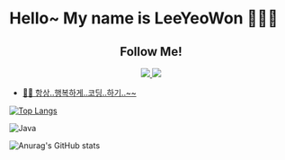 <h1> Hello~ My name is LeeYeoWon 👩🏻‍💻 </h1>
<h2><center> Follow Me!</center></h2>
<center><a href="https://velog.io/@ueown0"><img src="https://img.shields.io/badge/velog-11B48A?style=flat-square&logo=Vimeo&logoColor=white&link=https://velog.io/@ueown0"/>
<a href="https://github.com/33ueowon"><img src="https://hits.seeyoufarm.com/api/count/incr/badge.svg?url=https%3A%2F%2Fgithub.com%2Fsoyeon207&count_bg=%23000000&title_bg=%23000000&icon=github.svg&icon_color=%23E7E7E7&title=GitHub&edge_flat=false)"/></a> <a href="https://solved.ac/whkakrkr"></center>


- ✌🏻 항상..행복하게..코딩..하기..~~

[![Top Langs](https://github-readme-stats.vercel.app/api/top-langs/?username=33ueowon&layout=compact)](https://github.com/anuraghazra/github-readme-stats)

<img alt="Java" src ="https://img.shields.io/badge/Java-007396.svg?&style=for-the-badge&logo=Java&logoColor=white"/>

<!---
33ueowon/33ueowon is a ✨ special ✨ repository because its `README.md` (this file) appears on your GitHub profile.
You can click the Preview link to take a look at your changes.
--->

![Anurag's GitHub stats](https://github-readme-stats.vercel.app/api?username=33ueowon&show_icons=true&theme=radical)

